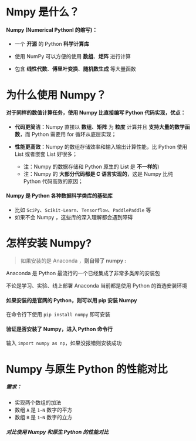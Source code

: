 # Nmpy 是什么？

#### Numpy (Numerical Pythonl 的缩写)：

- 一个 **开源** 的 Python **科学计算库**

- 使用 NumPy 可以方便的使用 **数组**、**炬阵** 进行计算
- 包含 **线性代数**、**傅里叶变换**、**随机数生成** 等大量函数

# 为什么使用 Numpy？

#### 对于同样的数值计算任务，使用 Numpy 比直接编写 Python 代码实现，优点：

- **代码更简洁**：Numpy 直接以 **数组**、**矩阵** 为 **粒度** 计算并且 **支持大量的数学函数**，而 Python 需要用 for 循环从底层实现；

- **性能更高效**：Numpy 的数组存储效率和输入输出计算性能，比 Python 使用 List 或者嵌套 List 好很多；
  - 注：Numpy 的数据存储和 Python 原生的 List 是 **不一样的**)
  - 注：Numpy 的 **大部分代码都是 C 语言实现的**，这是 Numpy 比纯 Python 代码高效的原因；

#### Numpy 是 Python 各种数据科学类库的基础库

- 比如 `SciPy`、`Scikit-Learn`、`Tensorflow`、`PaddlePaddle` 等
- 如果不会 Numpy ，这些库的深入理解都会遇到障碍

# 怎样安装 Numpy?

> 如果安装的是 Anaconda ，**则自带了 numpy :**

Anaconda 是 Python 最流行的一个已经集成了非常多类库的安装包

不论是学习、实验、线上部署 Anaconda 当前都是使用 Python 的首选安装环境

#### 如果安装的是官网的 Python，则可以用 pip 安装 Numpy

在命令行下使用 `pip install numpy` 即可安装

#### 验证是否安装了 Numpy，进入 Python 命令行

输入 `import numpy as np`，如果没报错则安装成功

# Numpy 与原生 Python 的性能对比

##### 需求：

- 实现两个数组的加法
- 数组 `A` 是 `1~N` 数字的平方
- 数组 `B` 是 `1~N` 数字的立方

##### 对比使用 Numpy 和原生 Python 的性能对比